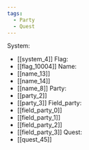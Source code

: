 ```yaml
---
tags:
  - Party
  - Quest
---
```

System:
- [[system_4]]
Flag:
- [[flag_10004]]
Name:
- [[name_13]]
- [[name_14]]
- [[name_8]]
Party:
- [[party_2]]
- [[party_3]]
Field_party:
- [[field_party_0]]
- [[field_party_1]]
- [[field_party_2]]
- [[field_party_3]]
Quest:
- [[quest_45]]
